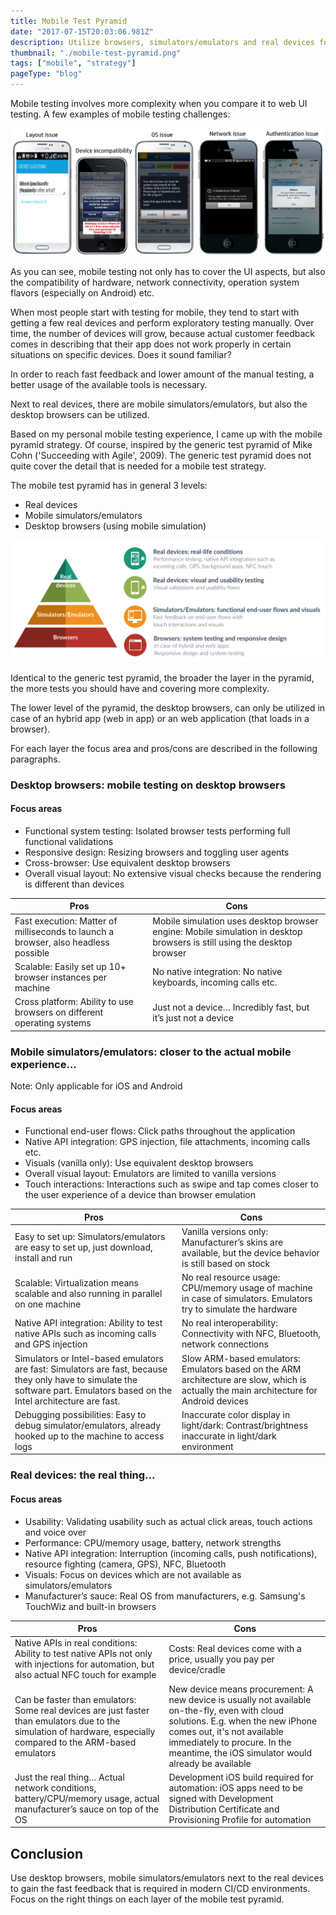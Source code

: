 ```yaml
---
title: Mobile Test Pyramid
date: "2017-07-15T20:03:06.981Z"
description: Utilize browsers, simulators/emulators and real devices for a mobile test strategy.
thumbnail: "./mobile-test-pyramid.png"
tags: ["mobile", "strategy"]
pageType: "blog"
---
```


Mobile testing involves more complexity when you compare it to web UI testing. A few examples of mobile testing challenges:

![Mobile testing challenges](./mobile-testing-challenges.png)

As you can see, mobile testing not only has to cover the UI aspects, but also the compatibility of hardware, network connectivity, operation system flavors (especially on Android) etc.

When most people start with testing for mobile, they tend to start with getting a few real devices and perform exploratory testing manually. Over time, the number of devices will grow, because actual customer feedback comes in describing that their app does not work properly in certain situations on specific devices. Does it sound familiar?

In order to reach fast feedback and lower amount of the manual testing, a better usage of the available tools is necessary.

Next to real devices, there are mobile simulators/emulators, but also the desktop browsers can be utilized.

Based on my personal mobile testing experience, I came up with the mobile pyramid strategy. Of course, inspired by the generic test pyramid of Mike Cohn ('Succeeding with Agile', 2009). The generic test pyramid does not quite cover the detail that is needed for a mobile test strategy.

The mobile test pyramid has in general 3 levels:

- Real devices
- Mobile simulators/emulators
- Desktop browsers (using mobile simulation)

![Mobile test pyramid](./mobile-test-pyramid.png)

Identical to the generic test pyramid, the broader the layer in the pyramid, the more tests you should have and covering more complexity.

The lower level of the pyramid, the desktop browsers, can only be utilized in case of an hybrid app (web in app) or an web application (that loads in a browser).

For each layer the focus area and pros/cons are described in the following paragraphs.

### Desktop browsers: mobile testing on desktop browsers

#### Focus areas

- Functional system testing: Isolated browser tests performing full functional validations
- Responsive design: Resizing browsers and toggling user agents
- Cross-browser: Use equivalent desktop browsers
- Overall visual layout: No extensive visual checks because the rendering is different than devices

| Pros                                                                               | Cons                                                                                                                    |
| ---------------------------------------------------------------------------------- | ----------------------------------------------------------------------------------------------------------------------- |
| Fast execution: Matter of milliseconds to launch a browser, also headless possible | Mobile simulation uses desktop browser engine: Mobile simulation in desktop browsers is still using the desktop browser |
| Scalable: Easily set up 10+ browser instances per machine                          | No native integration: No native keyboards, incoming calls etc.                                                         |
| Cross platform: Ability to use browsers on different operating systems             | Just not a device… Incredibly fast, but it’s just not a device                                                          |

### Mobile simulators/emulators: closer to the actual mobile experience...

Note: Only applicable for iOS and Android

#### Focus areas

- Functional end-user flows: Click paths throughout the application
- Native API integration: GPS injection, file attachments, incoming calls etc.
- Visuals (vanilla only): Use equivalent desktop browsers
- Overall visual layout: Emulators are limited to vanilla versions
- Touch interactions: Interactions such as swipe and tap comes closer to the user experience of a device than browser emulation

| Pros                                                                                                                                                                         | Cons                                                                                                                                    |
| ---------------------------------------------------------------------------------------------------------------------------------------------------------------------------- | --------------------------------------------------------------------------------------------------------------------------------------- |
| Easy to set up: Simulators/emulators are easy to set up, just download, install and run                                                                                      | Vanilla versions only: Manufacturer’s skins are available, but the device behavior is still based on stock                              |
| Scalable: Virtualization means scalable and also running in parallel on one machine                                                                                          | No real resource usage: CPU/memory usage of machine in case of simulators. Emulators try to simulate the hardware                       |
| Native API integration: Ability to test native APIs such as incoming calls and GPS injection                                                                                 | No real interoperability: Connectivity with NFC, Bluetooth, network connections                                                         |
| Simulators or Intel-based emulators are fast: Simulators are fast, because they only have to simulate the software part. Emulators based on the Intel architecture are fast. | Slow ARM-based emulators: Emulators based on the ARM architecture are slow, which is actually the main architecture for Android devices |
| Debugging possibilities: Easy to debug simulator/emulators, already hooked up to the machine to access logs                                                                  | Inaccurate color display in light/dark: Contrast/brightness inaccurate in light/dark environment                                        |

### Real devices: the real thing...

#### Focus areas

- Usability: Validating usability such as actual click areas, touch actions and voice over
- Performance: CPU/memory usage, battery, network strengths
- Native API integration: Interruption (incoming calls, push notifications), resource fighting (camera, GPS), NFC, Bluetooth
- Visuals: Focus on devices which are not available as simulators/emulators
- Manufacturer’s sauce: Real OS from manufacturers, e.g. Samsung's TouchWiz and built-in browsers

| Pros                                                                                                                                                             | Cons                                                                                                                                                                                                                                                    |
| ---------------------------------------------------------------------------------------------------------------------------------------------------------------- | ------------------------------------------------------------------------------------------------------------------------------------------------------------------------------------------------------------------------------------------------------- |
| Native APIs in real conditions: Ability to test native APIs not only with injections for automation, but also actual NFC touch for example                       | Costs: Real devices come with a price, usually you pay per device/cradle                                                                                                                                                                                |
| Can be faster than emulators: Some real devices are just faster than emulators due to the simulation of hardware, especially compared to the ARM-based emulators | New device means procurement: A new device is usually not available on-the-fly, even with cloud solutions. E.g. when the new iPhone comes out, it's not available immediately to procure. In the meantime, the iOS simulator would already be available |
| Just the real thing… Actual network conditions, battery/CPU/memory usage, actual manufacturer’s sauce on top of the OS                                           | Development iOS build required for automation: iOS apps need to be signed with Development Distribution Certificate and Provisioning Profile for automation                                                                                             |

## Conclusion

Use desktop browsers, mobile simulators/emulators next to the real devices to gain the fast feedback that is required in modern CI/CD environments. Focus on the right things on each layer of the mobile test pyramid.
